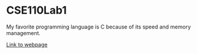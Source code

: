 # CSE110Lab1
My favorite programming language is C because of its speed and memory management.

[Link to webpage](https://github.com/dr-donut/CSE110Lab1/blob/vs-add-read-me/index.md#about)